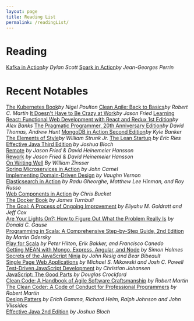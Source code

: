 ```yaml
---
layout: page
title: Reading List
permalink: /readingList/
---
```


# Reading
[Kafka in Action](https://www.manning.com/books/kafka-in-action)_by Dylan Scott_
[Spark in Action](https://www.manning.com/books/spark-in-action-second-edition)_by Jean-Georges Perrin_

# Recent Notables
[The Kubernetes Book](https://www.amazon.com/Kubernetes-Book-Version-November-2018-ebook/dp/B072TS9ZQZ)_by Nigel Poulton_
[Clean Agile: Back to Basics](https://www.amazon.com/Clean-Agile-Basics-Robert-Martin/dp/0135781868)_by Robert C. Martin_
[It Doesn't Have to Be Crazy at Work](https://www.amazon.com/Doesnt-Have-Be-Crazy-Work/dp/0062874780)_by Jason Fried_
[Learning React: Functional Web Development with React and Redux 1st Edition](https://www.amazon.com/Learning-React-Functional-Development-Redux/dp/1491954620)_by Alex Banks_
[The Pragmatic Programmer, 20th Anniversary Edition](https://pragprog.com/book/tpp20/the-pragmatic-programmer-20th-anniversary-edition)_by David Thomas, Andrew Hunt_
[MongoDB in Action Second Edition](https://www.manning.com/books/mongodb-in-action-second-edition)_by Kyle Banker_
[The Elements of Style](https://www.amazon.com/Elements-Style-William-Strunk-ebook/dp/B005IT0V8O)_by William Strunk Jr._
[The Lean Startup](http://theleanstartup.com/book) _by Eric Ries_  
[Effective Java Third Edition](https://www.informit.com/store/effective-java-9780134685991) _by Joshua Bloch_  
[Remote](https://basecamp.com/books/remote) _by Jason Fried & David Heinemeier Hansson_  
[Rework](https://basecamp.com/books/rework) _by Jason Fried & David Heinemeier Hansson_  
[On Writing Well](https://www.amazon.com/dp/B0090RVGW0) _By William Zinsser_  
[Spring Microservices in Action](https://www.manning.com/books/spring-microservices-in-action) _by John Carnel_  
[Implementing Domain-Driven Design](https://www.amazon.com/Implementing-Domain-Driven-Design-Vaughn-Vernon/dp/0321834577) _by Vaughn Vernon_  
[Elasticsearch in Action](https://www.manning.com/books/elasticsearch-in-action) _by Radu Gheorghe, Matthew Lee Hinman, and Roy Russo_  
[Web Components in Action](https://www.manning.com/books/web-components-in-action-cx) _by Chris Bucket_  
[The Docker Book](http://www.dockerbook.com/) _by James Turnbull_  
[The Goal: A Process of Ongoing Improvement](http://www.amazon.com/Goal-Process-Ongoing-Improvement/dp/0884271951) _by Eliyahu M. Goldratt and Jeff Cox_  
[Are Your Lights On?: How to Figure Out What the Problem Really Is](http://www.amazon.com/Are-Your-Lights-Figure-Problem/dp/0932633161) _by Donald C. Gause_  
[Programming in Scala: A Comprehensive Step-by-Step Guide, 2nd Edition](http://www.amazon.com/Programming-Scala-Comprehensive-Step-Step/dp/0981531644) _by Martin Odersky_  
[Play for Scala](https://www.manning.com/books/play-for-scala) _by Peter Hilton, Erik Bakker, and Francisco Canedo_  
[Getting MEAN with Mongo, Express, Angular, and Node](https://www.manning.com/books/getting-mean-with-mongo-express-angular-and-node) _by Simon Holmes_  
[Secrets of the JavaScript Ninja](https://www.manning.com/books/secrets-of-the-javascript-ninja) _by John Resig and Bear Bibeault_  
[Single Page Web Applications](https://www.manning.com/books/single-page-web-applications) _by Michael S. Mikowski and Josh C. Powell_  
[Test-Driven JavaScript Development](http://www.amazon.com/Test-Driven-JavaScript-Development-Developers-Library/dp/0321683919) _by Christian Johansen_  
[JavaScript: The Good Parts](http://www.amazon.com/JavaScript-Good-Parts-Douglas-Crockford/dp/0596517742) _by Douglas Crockford_  
[Clean Code: A Handbook of Agile Software Craftsmanship](http://www.amazon.com/Clean-Code-Handbook-Software-Craftsmanship-ebook/dp/B001GSTOAM) _by Robert Martin_  
[The Clean Coder: A Code of Conduct for Professional Programmers](http://www.amazon.com/The-Clean-Coder-Professional-Programmers-ebook/dp/B0050JLC9Y) _by Robert Martin_  
[Design Patters](https://en.wikipedia.org/wiki/Design_Patterns) _by Erich Gamma, Richard Helm, Ralph Johnson and John Vlissides_  
[Effective Java 2nd Edition](https://www.amazon.com/Effective-Java-2nd-Joshua-Bloch/dp/0321356683) _by Joshua Bloch_  